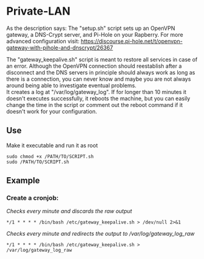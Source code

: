 # Private-LAN
As the description says: The "setup.sh" script sets up an OpenVPN gateway, a DNS-Crypt server, and Pi-Hole on your Rapberry.
For more advanced configuration visit: https://discourse.pi-hole.net/t/openvpn-gateway-with-pihole-and-dnscrypt/26367

The "gateway_keepalive.sh" script is meant to restore all services in case of an error. Although the OpenVPN connection should reestablish after a disconnect and the DNS servers in principle should always work as long as there is a connection, you can never know and maybe you are not always around being able to investigate eventual problems.  
It creates a log at "/var/log/gateway_log". If for longer than 10 minutes it doesn't executes successfully, it reboots the machine, but you can easily change the time in the script or comment out the reboot command if it doesn't work for your configuration.  

## Use
Make it executable and run it as root
```
sudo chmod +x /PATH/TO/SCRIPT.sh
sudo /PATH/TO/SCRIPT.sh
```

## Example
### Create a cronjob:
*Checks every minute and discards the raw output*
```
*/1 * * * * /bin/bash /etc/gateway_keepalive.sh > /dev/null 2>&1
```
*Checks every minute and redirects the output to /var/log/gateway_log_raw*
```
*/1 * * * * /bin/bash /etc/gateway_keepalive.sh > /var/log/gateway_log_raw
```
